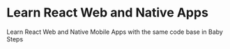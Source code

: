 # Learn React Web and Native Apps
Learn React Web and Native Mobile Apps with the same code base in Baby Steps
